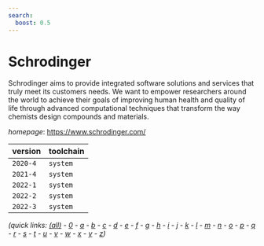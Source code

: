 ```yaml
---
search:
  boost: 0.5
---
```

# Schrodinger

Schrodinger aims to provide integrated software solutions and services  that truly meet its customers needs. We want to empower researchers around the world to  achieve their goals of improving human health and quality of life through advanced computational  techniques that transform the way chemists design compounds and materials.

*homepage*: <https://www.schrodinger.com/>

version | toolchain
--------|----------
``2020-4`` | ``system``
``2021-4`` | ``system``
``2022-1`` | ``system``
``2022-2`` | ``system``
``2022-3`` | ``system``


*(quick links: [(all)](../index.md) - [0](../0/index.md) - [a](../a/index.md) - [b](../b/index.md) - [c](../c/index.md) - [d](../d/index.md) - [e](../e/index.md) - [f](../f/index.md) - [g](../g/index.md) - [h](../h/index.md) - [i](../i/index.md) - [j](../j/index.md) - [k](../k/index.md) - [l](../l/index.md) - [m](../m/index.md) - [n](../n/index.md) - [o](../o/index.md) - [p](../p/index.md) - [q](../q/index.md) - [r](../r/index.md) - [s](../s/index.md) - [t](../t/index.md) - [u](../u/index.md) - [v](../v/index.md) - [w](../w/index.md) - [x](../x/index.md) - [y](../y/index.md) - [z](../z/index.md))*

